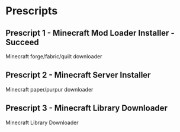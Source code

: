 # Prescripts

## Prescript 1 - Minecraft Mod Loader Installer - Succeed
Minecraft forge/fabric/quilt downloader

## Prescript 2 - Minecraft Server Installer
Minecraft paper/purpur downloader

## Prescript 3 - Minecraft Library Downloader
Minecraft Library Downloader

